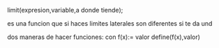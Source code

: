limit(expresion,variable,a donde tiende);

es una funcion que si haces limites laterales son diferentes si te da und

dos maneras de hacer funciones:
 con f(x):= valor
 define(f(x),valor)